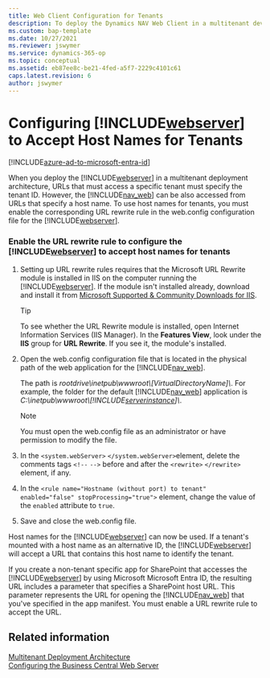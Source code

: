 ```yaml
---
title: Web Client Configuration for Tenants
description: To deploy the Dynamics NAV Web Client in a multitenant development architecture, URLs must specify the tenant ID to access a specific tenant.
ms.custom: bap-template
ms.date: 10/27/2021
ms.reviewer: jswymer
ms.service: dynamics-365-op
ms.topic: conceptual
ms.assetid: eb87ee8c-be21-4fed-a5f7-2229c4101c61
caps.latest.revision: 6
author: jswymer
---
```

# Configuring [!INCLUDE[webserver](../developer/includes/webserver.md)] to Accept Host Names for Tenants

[!INCLUDE[azure-ad-to-microsoft-entra-id](~/../shared-content/shared/azure-ad-to-microsoft-entra-id.md)]

When you deploy the [!INCLUDE[webserver](../developer/includes/webserver.md)] in a multitenant deployment architecture, URLs that must access a specific tenant must specify the tenant ID. However, the [!INCLUDE[nav_web](../developer/includes/nav_web_md.md)] can be also accessed from URLs that specify a host name. To use host names for tenants, you must enable the corresponding URL rewrite rule in the web.config configuration file for the [!INCLUDE[webserver](../developer/includes/webserver.md)].  
  
### Enable the URL rewrite rule to configure the [!INCLUDE[webserver](../developer/includes/webserver.md)] to accept host names for tenants

1. Setting up URL rewrite rules requires that the Microsoft URL Rewrite module is installed in IIS on the computer running the [!INCLUDE[webserver](../developer/includes/webserver.md)]. If the module isn't installed already, download and install it from [Microsoft Supported & Community Downloads for IIS](https://www.iis.net/downloads/microsoft/url-rewrite).

    > [!TIP]
    > To see whether the URL Rewrite module is installed, open Internet Information Services (IIS Manager). In the **Features View**, look under the **IIS** group for **URL Rewrite**. If you see it, the module's installed.

2. Open the web.config configuration file that is located in the physical path of the web application for the [!INCLUDE[nav_web](../developer/includes/nav_web_md.md)].  
  
     The path is *rootdrive\\inetpub\\wwwroot\\\[VirtualDirectoryName\]\\*. For example, the folder for the default [!INCLUDE[nav_web](../developer/includes/nav_web_md.md)] application is *C:\\inetpub\\wwwroot\\[!INCLUDE[serverinstance](../developer/includes/serverinstance.md)]\\*.  
  
    > [!NOTE]  
    >  You must open the web.config file as an administrator or have permission to modify the file.  
  
3. In the `<system.webServer>` `</system.webServer>`element, delete the comments tags `<!--` `-->` before and after the `<rewrite>` `</rewrite>` element, if any.

4. In the `<rule name="Hostname (without port) to tenant" enabled="false" stopProcessing="true">` element, change the value of the `enabled` attribute to `true`.  
  
5. Save and close the web.config file.
  
Host names for the [!INCLUDE[webserver](../developer/includes/webserver.md)] can now be used. If a tenant's mounted with a host name as an alternative ID, the [!INCLUDE[webserver](../developer/includes/webserver.md)] will accept a URL that contains this host name to identify the tenant.  
  
If you create a non-tenant specific app for SharePoint that accesses the [!INCLUDE[webserver](../developer/includes/webserver.md)] by using Microsoft Microsoft Entra ID, the resulting URL includes a parameter that specifies a SharePoint host URL. This parameter represents the URL for opening the [!INCLUDE[nav_web](../developer/includes/nav_web_md.md)] that you've specified in the app manifest. You must enable a URL rewrite rule to accept the URL.  
  
## Related information

 [Multitenant Deployment Architecture](../deployment/Multitenant-Deployment-Architecture.md)   
 [Configuring the Business Central Web Server](configure-web-server.md)   